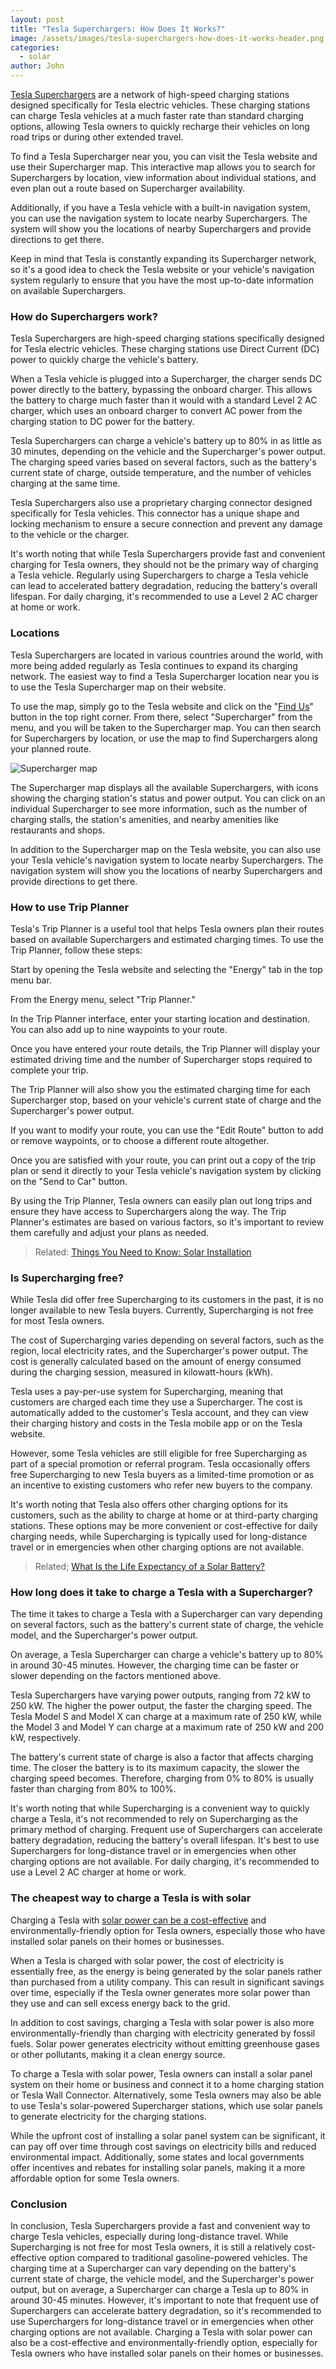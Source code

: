 ```yaml
---
layout: post
title: "Tesla Superchargers: How Does It Works?"
image: /assets/images/tesla-superchargers-how-does-it-works-header.png
categories:
  - solar
author: John
---
```

[Tesla Superchargers](https://www.tesla.com/supercharger) are a network of high-speed charging stations designed specifically for Tesla electric vehicles. These charging stations can charge Tesla vehicles at a much faster rate than standard charging options, allowing Tesla owners to quickly recharge their vehicles on long road trips or during other extended travel.

To find a Tesla Supercharger near you, you can visit the Tesla website and use their Supercharger map. This interactive map allows you to search for Superchargers by location, view information about individual stations, and even plan out a route based on Supercharger availability.

Additionally, if you have a Tesla vehicle with a built-in navigation system, you can use the navigation system to locate nearby Superchargers. The system will show you the locations of nearby Superchargers and provide directions to get there.

Keep in mind that Tesla is constantly expanding its Supercharger network, so it's a good idea to check the Tesla website or your vehicle's navigation system regularly to ensure that you have the most up-to-date information on available Superchargers.

### How do Superchargers work?

Tesla Superchargers are high-speed charging stations specifically designed for Tesla electric vehicles. These charging stations use Direct Current (DC) power to quickly charge the vehicle's battery.

When a Tesla vehicle is plugged into a Supercharger, the charger sends DC power directly to the battery, bypassing the onboard charger. This allows the battery to charge much faster than it would with a standard Level 2 AC charger, which uses an onboard charger to convert AC power from the charging station to DC power for the battery.

Tesla Superchargers can charge a vehicle's battery up to 80% in as little as 30 minutes, depending on the vehicle and the Supercharger's power output. The charging speed varies based on several factors, such as the battery's current state of charge, outside temperature, and the number of vehicles charging at the same time.

Tesla Superchargers also use a proprietary charging connector designed specifically for Tesla vehicles. This connector has a unique shape and locking mechanism to ensure a secure connection and prevent any damage to the vehicle or the charger.

It's worth noting that while Tesla Superchargers provide fast and convenient charging for Tesla owners, they should not be the primary way of charging a Tesla vehicle. Regularly using Superchargers to charge a Tesla vehicle can lead to accelerated battery degradation, reducing the battery's overall lifespan. For daily charging, it's recommended to use a Level 2 AC charger at home or work.

### Locations

Tesla Superchargers are located in various countries around the world, with more being added regularly as Tesla continues to expand its charging network. The easiest way to find a Tesla Supercharger location near you is to use the Tesla Supercharger map on their website.

To use the map, simply go to the Tesla website and click on the "[Find Us](https://www.tesla.com/en_eu/findus?v=2&bounds=50.59576540423062%2C-65.51660275%2C27.486795548629846%2C-133.01660275&zoom=5&filters=store%2Cservice%2Csupercharger%2Cdestination%20charger%2Cbodyshop%2Cparty)" button in the top right corner. From there, select "Supercharger" from the menu, and you will be taken to the Supercharger map. You can then search for Superchargers by location, or use the map to find Superchargers along your planned route.

![Supercharger map](/assets/images/superchargers-usa.webp "Supercharger map")

The Supercharger map displays all the available Superchargers, with icons showing the charging station's status and power output. You can click on an individual Supercharger to see more information, such as the number of charging stalls, the station's amenities, and nearby amenities like restaurants and shops.

In addition to the Supercharger map on the Tesla website, you can also use your Tesla vehicle's navigation system to locate nearby Superchargers. The navigation system will show you the locations of nearby Superchargers and provide directions to get there.

### How to use Trip Planner

Tesla's Trip Planner is a useful tool that helps Tesla owners plan their routes based on available Superchargers and estimated charging times. To use the Trip Planner, follow these steps:

Start by opening the Tesla website and selecting the "Energy" tab in the top menu bar.

From the Energy menu, select "Trip Planner."

In the Trip Planner interface, enter your starting location and destination. You can also add up to nine waypoints to your route.

Once you have entered your route details, the Trip Planner will display your estimated driving time and the number of Supercharger stops required to complete your trip.

The Trip Planner will also show you the estimated charging time for each Supercharger stop, based on your vehicle's current state of charge and the Supercharger's power output.

If you want to modify your route, you can use the "Edit Route" button to add or remove waypoints, or to choose a different route altogether.

Once you are satisfied with your route, you can print out a copy of the trip plan or send it directly to your Tesla vehicle's navigation system by clicking on the "Send to Car" button.

By using the Trip Planner, Tesla owners can easily plan out long trips and ensure they have access to Superchargers along the way. The Trip Planner's estimates are based on various factors, so it's important to review them carefully and adjust your plans as needed.

> Related: [Things You Need to Know: Solar Installation](https://solarinstaller.me/thing-you-need-to-know-solar-installation/)

### Is Supercharging free?

While Tesla did offer free Supercharging to its customers in the past, it is no longer available to new Tesla buyers. Currently, Supercharging is not free for most Tesla owners.

The cost of Supercharging varies depending on several factors, such as the region, local electricity rates, and the Supercharger's power output. The cost is generally calculated based on the amount of energy consumed during the charging session, measured in kilowatt-hours (kWh).

Tesla uses a pay-per-use system for Supercharging, meaning that customers are charged each time they use a Supercharger. The cost is automatically added to the customer's Tesla account, and they can view their charging history and costs in the Tesla mobile app or on the Tesla website.

However, some Tesla vehicles are still eligible for free Supercharging as part of a special promotion or referral program. Tesla occasionally offers free Supercharging to new Tesla buyers as a limited-time promotion or as an incentive to existing customers who refer new buyers to the company.

It's worth noting that Tesla also offers other charging options for its customers, such as the ability to charge at home or at third-party charging stations. These options may be more convenient or cost-effective for daily charging needs, while Supercharging is typically used for long-distance travel or in emergencies when other charging options are not available.

> Related; [What Is the Life Expectancy of a Solar Battery?](https://solarinstaller.me/what-is-the-life-expectancy-of-a-solar-battery/)

### How long does it take to charge a Tesla with a Supercharger?

The time it takes to charge a Tesla with a Supercharger can vary depending on several factors, such as the battery's current state of charge, the vehicle model, and the Supercharger's power output.

On average, a Tesla Supercharger can charge a vehicle's battery up to 80% in around 30-45 minutes. However, the charging time can be faster or slower depending on the factors mentioned above.

Tesla Superchargers have varying power outputs, ranging from 72 kW to 250 kW. The higher the power output, the faster the charging speed. The Tesla Model S and Model X can charge at a maximum rate of 250 kW, while the Model 3 and Model Y can charge at a maximum rate of 250 kW and 200 kW, respectively.

The battery's current state of charge is also a factor that affects charging time. The closer the battery is to its maximum capacity, the slower the charging speed becomes. Therefore, charging from 0% to 80% is usually faster than charging from 80% to 100%.

It's worth noting that while Supercharging is a convenient way to quickly charge a Tesla, it's not recommended to rely on Supercharging as the primary method of charging. Frequent use of Superchargers can accelerate battery degradation, reducing the battery's overall lifespan. It's best to use Superchargers for long-distance travel or in emergencies when other charging options are not available. For daily charging, it's recommended to use a Level 2 AC charger at home or work.

### The cheapest way to charge a Tesla is with solar

Charging a Tesla with [solar power can be a cost-effective](https://solarinstaller.me/are-solar-panels-a-good-investment-for-you/) and environmentally-friendly option for Tesla owners, especially those who have installed solar panels on their homes or businesses.

When a Tesla is charged with solar power, the cost of electricity is essentially free, as the energy is being generated by the solar panels rather than purchased from a utility company. This can result in significant savings over time, especially if the Tesla owner generates more solar power than they use and can sell excess energy back to the grid.

In addition to cost savings, charging a Tesla with solar power is also more environmentally-friendly than charging with electricity generated by fossil fuels. Solar power generates electricity without emitting greenhouse gases or other pollutants, making it a clean energy source.

To charge a Tesla with solar power, Tesla owners can install a solar panel system on their home or business and connect it to a home charging station or Tesla Wall Connector. Alternatively, some Tesla owners may also be able to use Tesla's solar-powered Supercharger stations, which use solar panels to generate electricity for the charging stations.

While the upfront cost of installing a solar panel system can be significant, it can pay off over time through cost savings on electricity bills and reduced environmental impact. Additionally, some states and local governments offer incentives and rebates for installing solar panels, making it a more affordable option for some Tesla owners.

### Conclusion

In conclusion, Tesla Superchargers provide a fast and convenient way to charge Tesla vehicles, especially during long-distance travel. While Supercharging is not free for most Tesla owners, it is still a relatively cost-effective option compared to traditional gasoline-powered vehicles. The charging time at a Supercharger can vary depending on the battery's current state of charge, the vehicle model, and the Supercharger's power output, but on average, a Supercharger can charge a Tesla up to 80% in around 30-45 minutes. However, it's important to note that frequent use of Superchargers can accelerate battery degradation, so it's recommended to use Superchargers for long-distance travel or in emergencies when other charging options are not available. Charging a Tesla with solar power can also be a cost-effective and environmentally-friendly option, especially for Tesla owners who have installed solar panels on their homes or businesses.